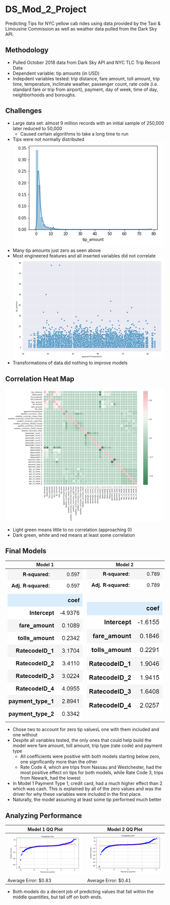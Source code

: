 # DS_Mod_2_Project
Predicting Tips for NYC yellow cab rides using data provided by the Taxi & Limousine Commission as well as weather data pulled from the Dark Sky API.

## Methodology ##
* Pulled October 2018 data from Dark Sky API and NYC TLC Trip Record Data
* Dependent variable: tip amounts (in USD)
* Indepdent variables tested: trip distance, fare amount, toll amount, trip time, temperature, inclimate weather, passenger count, rate code (i.e. standard fare or trip from airport), payment, day of week, time of day, neighborhoods and boroughs.

## Challenges ##
* Large data set: almost 9 million records with an initial sample of 250,000 later reduced to 50,000
  * Caused certain algorithms to take a long time to run
* Tips were not normally distributed
![chart1](Charts/tip_amount_dist.png)<br>
* Many tip amounts just zero as seen above
* Most engineered features and all inserted variables did not correlate
![chart1](Charts/tip_temp_scatter.png)<br>
* Transformations of data did nothing to improve models

## Correlation Heat Map ##
![chart1](Charts/corr_heatmap.png)<br>
* Light green means little to no correlation (approaching 0)
* Dark green, white and red means at least some correlation


 ## Final Models ##
| Model 1 | Model 2 |
| -------- | -------- |
|![chart1](Charts/r2_model1.png) | ![chart1](Charts/r2_model2.png)|
|![chart1](Charts/coef_model1.png) | ![chart1](Charts/coef_model2.png)|
* Chose two to account for zero tip valuesL one with them included and one without
* Despite all variables tested, the only ones that could help build the model were fare amount, toll amount, trip type (rate code) and payment type
  * All coefficients were positive with both models starting below zero, one significantly more than the other
  * Rate Code 4, which are trips from Nassau and Westchester, had the most positive effect on tips for both models, while Rate Code 3, trips from Newark, had the lowest
 * In Model 1 Payment Type 1, credit card, had a much higher effect than 2 which was cash. This is explained by all of the zero values and was the driver for why these variables were included in the first place.
* Naturally, the model assuming at least some tip performed much better

## Analyzing Performance ##
| Model 1 QQ Plot  | Model 2 QQ Plot|
| -------- | -------- |
|![chart1](Charts/qq_model1.png) | ![chart1](Charts/qq_model2.png)|
|      Average Error: $0.83      |      Average Error: $0.41      |
* Both models do a decent job of predicting values that fall within the middle quantitles, but tail off on both ends.
